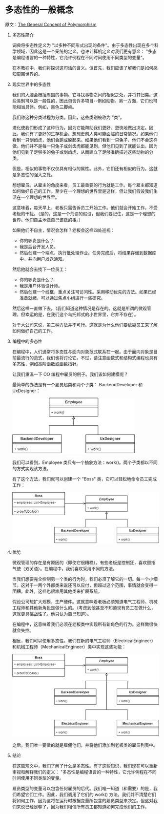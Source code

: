 # 多态性的一般概念

原文：[The General Concept of Polymorphism](https://www.baeldung.com/cs/polymorphism)

1. 多态性简介

    词典将多态性定义为 "以多种不同形式出现的条件"。由于多态性出现在多个科学领域，因此这是一个笼统的定义。也许计算机定义对我们更有意义： "多态是编程语言的一种特性，它允许例程在不同时间使用不同类型的变量"。

    在本教程中，我们将探讨这句话的含义。但首先，我们应该了解我们是如何感知周围世界的。

2. 现实世界中的多态性

    我们的大脑会概括周围的事物。它寻找事物之间的相似之处，并将其归类。这些类别可以是一般性的，因此包含许多项目--例如动物。另一方面，它们也可能相当具体。例如，黑色三脚桌。

    我们称这种分类过程为分类。因此，这些类别被称为 "类"。

    进化使我们形成了这种行为，因为它能帮助我们更好、更快地做出决定。因此，我们有了更好的生存机会。想想史前人类可能面临的日常情况。如果他们看到一只剑齿虎，他们会跑或躲起来。如果他们看到一只兔子，他们不会这样做。他们并不是每一只兔子或剑齿虎都能见到，但他们见到了就能认出，因为他们见到了足够多的兔子或剑齿虎，从而建立了足够准确描述这些动物的分类。

    但是，相似的事物不仅仅具有相似的属性。此外，它们还有相似的行为。这就是多态性的强大之处。

    想想雇员。从雇主的角度来看，员工最重要的行为就是工作。每个雇主都知道如何做好自己的工作。至少在一个理想的世界里是这样，但让我们假设我们生活在一个理想的世界里。

    这意味着，每天早上，老板只需告诉员工开始工作。他们就会开始工作，不受老板的干扰。（是的，这是一个荒谬的假设，但我们要记住，这是一个理想的世界。他们自主地做自己该做的事。）

    如果他们不自主，情况会怎样？老板会这样四处巡视：

    - 你的职责是什么？
    - 我是后台开发人员。
    - 然后创建一个端点，执行批处理作业。任务完成后，将结果存储到数据库中，并向用户发送通知。

    然后他就会去找下一位员工：

    - 你的职责是什么？
    - 我是用户体验设计师。
    - 然后创建一个线框，重点关注可访问性。采用移动优先的方法。如果已经准备就绪，可以通过焦点小组进行一些研究。

    然后这样一直做下去。（我们知道这种情况是存在的。这就是所谓的微观管理。但幸运的是，在我们这个乌托邦式的小世界里，它并不存在）。

    对于大公司来说，第二种方法并不可行。这就是为什么他们要依靠员工来了解如何做好自己的工作。

3. 编程中的多态性

    在编程中，人们通常将多态性与面向对象范式联系在一起。由于面向对象是目前最流行的范式，我们也将讨论它。不过，请注意函数式和结构式编程也具有多态性，例如高阶函数或函数指针。

    让我们重温一下 OO 编程中雇员的例子。我们该如何建模呢？

    最简单的办法是有一个雇员超类和两个子类： BackendDeveloper 和 UxDesigner：

    ![简单雇员](pic/employees-simple.webp)

    我们可以看到，Employee 类只有一个抽象方法：work()。两个子类都以不同的方式实现该方法。

    有了这个方法，我们就可以创建一个 "Boss" 类，它可以轻松地命令员工完成工作：

    ![boss employees simple](pic/boss-employees-simple.png)

4. 优势

    微观管理的存在是有原因的（即使它很糟糕）。有些老板是控制狂，喜欢颐指气使（双关语）。在编程中，我们喜欢采用不同的方法。

    当我们想要完全控制另一个类的行为时，我们必须了解它的一切。每一个小细节。这对于一两个外部类来说还可以应付，但超过这个范围，事情就会变得一团糟。此外，这样也很难用其他类来扩展系统。

    假设公司想扩大规模，生产硬件。这就意味着老板必须知道电气工程师、机械工程师和其他新角色是做什么的。（考虑到他甚至不知道现有员工在做什么，这就更具挑战性了。他只认为自己知道）。

    在编程中，这意味着我们必须在老板类中实现所有新角色的行为。这样做很快就会失控。

    相反，我们可以使用多态性。我们在新的电气工程师（ElectricalEngineer）和机械工程师（MechanicalEngineer）类中实现这些功能：

    ![员工全员](pic/employees-full.webp)

    之后，我们唯一要做的就是雇佣他们，并将他们添加到老板类的雇员列表中。

5. 结论

    在这篇短文中，我们了解了什么是多态性。有了这些知识，我们现在可以重新审视和解释我们的定义： "多态性是编程语言的一种特性，它允许例程在不同时间使用不同类型的变量。

    雇员类型的变量可以包含任何雇员的后代。我们唯一知道（和需要）的是，我们希望它们工作。因此，我们调用了它们的 work() 方法。我们并不清楚它们将如何工作，因为这将在运行时根据变量所包含的雇员类型来决定。但这对我们来说已经足够了，因为我们相信所有员工都知道如何完成他们的工作。

